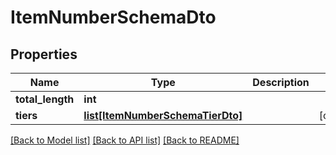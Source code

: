 # ItemNumberSchemaDto

## Properties
Name | Type | Description | Notes
------------ | ------------- | ------------- | -------------
**total_length** | **int** |  | 
**tiers** | [**list[ItemNumberSchemaTierDto]**](ItemNumberSchemaTierDto.md) |  | [optional] 

[[Back to Model list]](../README.md#documentation-for-models) [[Back to API list]](../README.md#documentation-for-api-endpoints) [[Back to README]](../README.md)



